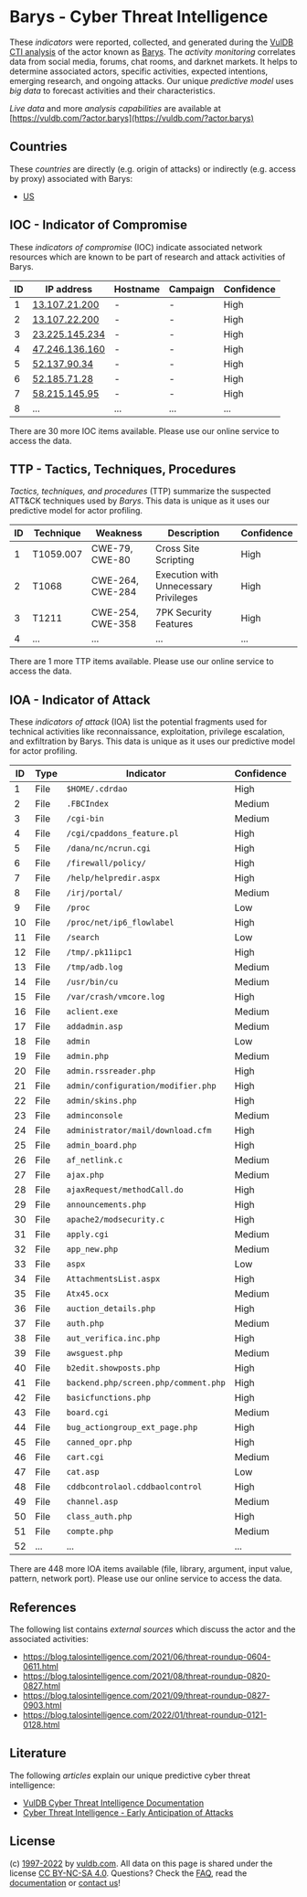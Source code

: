 # Barys - Cyber Threat Intelligence

These _indicators_ were reported, collected, and generated during the [VulDB CTI analysis](https://vuldb.com/?kb.cti) of the actor known as [Barys](https://vuldb.com/?actor.barys). The _activity monitoring_ correlates data from social media, forums, chat rooms, and darknet markets. It helps to determine associated actors, specific activities, expected intentions, emerging research, and ongoing attacks. Our unique _predictive model_ uses _big data_ to forecast activities and their characteristics.

_Live data_ and more _analysis capabilities_ are available at [https://vuldb.com/?actor.barys](https://vuldb.com/?actor.barys)

## Countries

These _countries_ are directly (e.g. origin of attacks) or indirectly (e.g. access by proxy) associated with Barys:

* [US](https://vuldb.com/?country.us)

## IOC - Indicator of Compromise

These _indicators of compromise_ (IOC) indicate associated network resources which are known to be part of research and attack activities of Barys.

ID | IP address | Hostname | Campaign | Confidence
-- | ---------- | -------- | -------- | ----------
1 | [13.107.21.200](https://vuldb.com/?ip.13.107.21.200) | - | - | High
2 | [13.107.22.200](https://vuldb.com/?ip.13.107.22.200) | - | - | High
3 | [23.225.145.234](https://vuldb.com/?ip.23.225.145.234) | - | - | High
4 | [47.246.136.160](https://vuldb.com/?ip.47.246.136.160) | - | - | High
5 | [52.137.90.34](https://vuldb.com/?ip.52.137.90.34) | - | - | High
6 | [52.185.71.28](https://vuldb.com/?ip.52.185.71.28) | - | - | High
7 | [58.215.145.95](https://vuldb.com/?ip.58.215.145.95) | - | - | High
8 | ... | ... | ... | ...

There are 30 more IOC items available. Please use our online service to access the data.

## TTP - Tactics, Techniques, Procedures

_Tactics, techniques, and procedures_ (TTP) summarize the suspected ATT&CK techniques used by _Barys_. This data is unique as it uses our predictive model for actor profiling.

ID | Technique | Weakness | Description | Confidence
-- | --------- | -------- | ----------- | ----------
1 | T1059.007 | CWE-79, CWE-80 | Cross Site Scripting | High
2 | T1068 | CWE-264, CWE-284 | Execution with Unnecessary Privileges | High
3 | T1211 | CWE-254, CWE-358 | 7PK Security Features | High
4 | ... | ... | ... | ...

There are 1 more TTP items available. Please use our online service to access the data.

## IOA - Indicator of Attack

These _indicators of attack_ (IOA) list the potential fragments used for technical activities like reconnaissance, exploitation, privilege escalation, and exfiltration by Barys. This data is unique as it uses our predictive model for actor profiling.

ID | Type | Indicator | Confidence
-- | ---- | --------- | ----------
1 | File | `$HOME/.cdrdao` | High
2 | File | `.FBCIndex` | Medium
3 | File | `/cgi-bin` | Medium
4 | File | `/cgi/cpaddons_feature.pl` | High
5 | File | `/dana/nc/ncrun.cgi` | High
6 | File | `/firewall/policy/` | High
7 | File | `/help/helpredir.aspx` | High
8 | File | `/irj/portal/` | Medium
9 | File | `/proc` | Low
10 | File | `/proc/net/ip6_flowlabel` | High
11 | File | `/search` | Low
12 | File | `/tmp/.pk11ipc1` | High
13 | File | `/tmp/adb.log` | Medium
14 | File | `/usr/bin/cu` | Medium
15 | File | `/var/crash/vmcore.log` | High
16 | File | `aclient.exe` | Medium
17 | File | `addadmin.asp` | Medium
18 | File | `admin` | Low
19 | File | `admin.php` | Medium
20 | File | `admin.rssreader.php` | High
21 | File | `admin/configuration/modifier.php` | High
22 | File | `admin/skins.php` | High
23 | File | `adminconsole` | Medium
24 | File | `administrator/mail/download.cfm` | High
25 | File | `admin_board.php` | High
26 | File | `af_netlink.c` | Medium
27 | File | `ajax.php` | Medium
28 | File | `ajaxRequest/methodCall.do` | High
29 | File | `announcements.php` | High
30 | File | `apache2/modsecurity.c` | High
31 | File | `apply.cgi` | Medium
32 | File | `app_new.php` | Medium
33 | File | `aspx` | Low
34 | File | `AttachmentsList.aspx` | High
35 | File | `Atx45.ocx` | Medium
36 | File | `auction_details.php` | High
37 | File | `auth.php` | Medium
38 | File | `aut_verifica.inc.php` | High
39 | File | `awsguest.php` | Medium
40 | File | `b2edit.showposts.php` | High
41 | File | `backend.php/screen.php/comment.php` | High
42 | File | `basicfunctions.php` | High
43 | File | `board.cgi` | Medium
44 | File | `bug_actiongroup_ext_page.php` | High
45 | File | `canned_opr.php` | High
46 | File | `cart.cgi` | Medium
47 | File | `cat.asp` | Low
48 | File | `cddbcontrolaol.cddbaolcontrol` | High
49 | File | `channel.asp` | Medium
50 | File | `class_auth.php` | High
51 | File | `compte.php` | Medium
52 | ... | ... | ...

There are 448 more IOA items available (file, library, argument, input value, pattern, network port). Please use our online service to access the data.

## References

The following list contains _external sources_ which discuss the actor and the associated activities:

* https://blog.talosintelligence.com/2021/06/threat-roundup-0604-0611.html
* https://blog.talosintelligence.com/2021/08/threat-roundup-0820-0827.html
* https://blog.talosintelligence.com/2021/09/threat-roundup-0827-0903.html
* https://blog.talosintelligence.com/2022/01/threat-roundup-0121-0128.html

## Literature

The following _articles_ explain our unique predictive cyber threat intelligence:

* [VulDB Cyber Threat Intelligence Documentation](https://vuldb.com/?kb.cti)
* [Cyber Threat Intelligence - Early Anticipation of Attacks](https://www.scip.ch/en/?labs.20201022)

## License

(c) [1997-2022](https://vuldb.com/?kb.changelog) by [vuldb.com](https://vuldb.com/?kb.about). All data on this page is shared under the license [CC BY-NC-SA 4.0](https://creativecommons.org/licenses/by-nc-sa/4.0/). Questions? Check the [FAQ](https://vuldb.com/?kb.faq), read the [documentation](https://vuldb.com/?kb) or [contact us](https://vuldb.com/?contact)!
